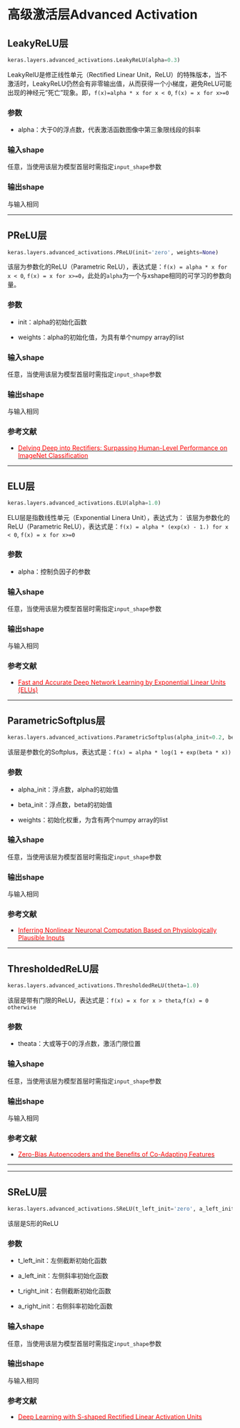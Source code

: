 # 高级激活层Advanced Activation

## LeakyReLU层
```python
keras.layers.advanced_activations.LeakyReLU(alpha=0.3)
```
LeakyRelU是修正线性单元（Rectified Linear Unit，ReLU）的特殊版本，当不激活时，LeakyReLU仍然会有非零输出值，从而获得一个小梯度，避免ReLU可能出现的神经元“死亡”现象。即，```f(x)=alpha * x for x < 0```, ```f(x) = x for x>=0```

### 参数

* alpha：大于0的浮点数，代表激活函数图像中第三象限线段的斜率

### 输入shape

任意，当使用该层为模型首层时需指定```input_shape```参数

### 输出shape

与输入相同

***

## PReLU层
```python
keras.layers.advanced_activations.PReLU(init='zero', weights=None)
```
该层为参数化的ReLU（Parametric ReLU），表达式是：```f(x) = alpha * x for x < 0```, ```f(x) = x for x>=0```，此处的```alpha```为一个与xshape相同的可学习的参数向量。

### 参数

* init：alpha的初始化函数

* weights：alpha的初始化值，为具有单个numpy array的list

### 输入shape

任意，当使用该层为模型首层时需指定```input_shape```参数

### 输出shape

与输入相同

### 参考文献

* [<font color='FF0000'>Delving Deep into Rectifiers: Surpassing Human-Level Performance on ImageNet Classification</font>](http://arxiv.org/pdf/1502.01852v1.pdf)

***

## ELU层
```python
keras.layers.advanced_activations.ELU(alpha=1.0)
```
ELU层是指数线性单元（Exponential Linera Unit），表达式为：
该层为参数化的ReLU（Parametric ReLU），表达式是：```f(x) = alpha * (exp(x) - 1.) for x < 0```, ```f(x) = x for x>=0```

### 参数

* alpha：控制负因子的参数

### 输入shape

任意，当使用该层为模型首层时需指定```input_shape```参数

### 输出shape

与输入相同

### 参考文献

* [<font color='FF0000'>Fast and Accurate Deep Network Learning by Exponential Linear Units (ELUs)</font>](http://arxiv.org/pdf/1511.07289v1.pdf)

***

## ParametricSoftplus层
```python
keras.layers.advanced_activations.ParametricSoftplus(alpha_init=0.2, beta_init=5.0, weights=None)
```
该层是参数化的Softplus，表达式是：```f(x) = alpha * log(1 + exp(beta * x))```

### 参数

* alpha_init：浮点数，alpha的初始值

* beta_init：浮点数，beta的初始值

* weights：初始化权重，为含有两个numpy array的list

### 输入shape

任意，当使用该层为模型首层时需指定```input_shape```参数

### 输出shape

与输入相同

### 参考文献

* [<font color='FF0000'>Inferring Nonlinear Neuronal Computation Based on Physiologically Plausible Inputs</font>](http://journals.plos.org/ploscompbiol/article?id=10.1371/journal.pcbi.1003143)

***

## ThresholdedReLU层
```python
keras.layers.advanced_activations.ThresholdedReLU(theta=1.0)
```
该层是带有门限的ReLU，表达式是：```f(x) = x for x > theta```,```f(x) = 0 otherwise```

### 参数

* theata：大或等于0的浮点数，激活门限位置

### 输入shape

任意，当使用该层为模型首层时需指定```input_shape```参数

### 输出shape

与输入相同

### 参考文献

* [<font color='FF0000'>Zero-Bias Autoencoders and the Benefits of Co-Adapting Features</font>](http://arxiv.org/pdf/1402.3337.pdf)

***

***

## SReLU层
```python
keras.layers.advanced_activations.SReLU(t_left_init='zero', a_left_init='glorot_uniform', t_right_init='glorot_uniform', a_right_init='one')
```
该层是S形的ReLU

### 参数

* t_left_init：左侧截断初始化函数

* a_left_init：左侧斜率初始化函数

* t_right_init：右侧截断初始化函数

* a_right_init：右侧斜率初始化函数

### 输入shape

任意，当使用该层为模型首层时需指定```input_shape```参数

### 输出shape

与输入相同

### 参考文献

* [<font color='FF0000'>Deep Learning with S-shaped Rectified Linear Activation Units</font>](http://arxiv.org/abs/1512.07030)